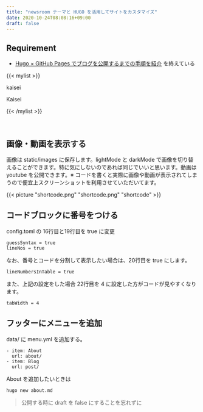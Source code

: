 ```yaml
---
title: "newsroom テーマと HUGO を活用してサイトをカスタマイズ"
date: 2020-10-24T08:08:16+09:00
draft: false
---
```




## Requirement

- [Hugo × GitHub Pages でブログを公開するまでの手順を紹介](https://s-kaisei.github.io/Ikath-Tech-Blog/post/blog-introduce/) を終えている

{{< mylist >}}

kaisei

Kaisei

{{< /mylist >}}



​      

## 画像・動画を表示する

画像は static/images に保存します。lightMode と darkMode で画像を切り替えることができます。特に気にしないのであれば同じでいいと思います。動画は youtube を公開できます。※ コードを書くと実際に画像や動画が表示されてしまうので便宜上スクリーンショットを利用させていただいてます。

{{< picture "shortcode.png" "shortcode.png" "shortcode" >}}



## コードブロックに番号をつける

config.toml の 16行目と19行目を true に変更

```
guessSyntax = true 
lineNos = true
```

なお、番号とコードを分割して表示したい場合は、20行目を true にします。

```
lineNumbersInTable = true
```

また、上記の設定をした場合 22行目を 4 に設定した方がコードが見やすくなります。

```
tabWidth = 4
```



## フッターにメニューを追加

data/ に menu.yml を追加する。

```
- item: About
  url: about/
- item: Blog
  url: post/
```

About を追加したいときは

```
hugo new about.md
```

> 公開する時に draft を false にすることを忘れずに 





